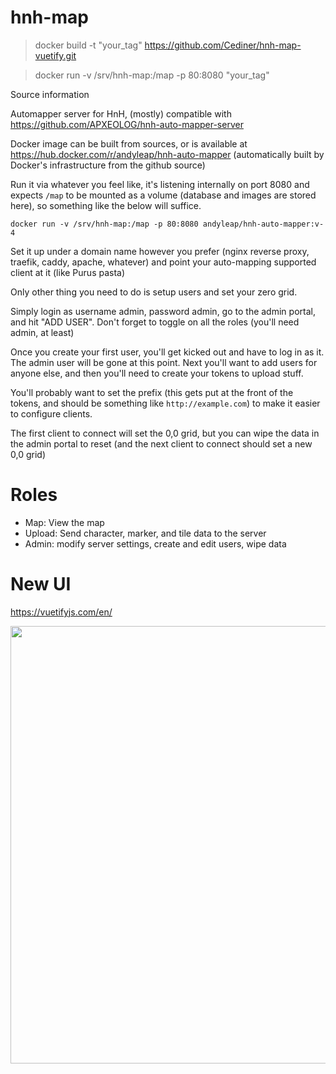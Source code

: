 # hnh-map

> docker build -t "your_tag" https://github.com/Cediner/hnh-map-vuetify.git

> docker run -v /srv/hnh-map:/map -p 80:8080 "your_tag"

Source information

Automapper server for HnH, (mostly) compatible with https://github.com/APXEOLOG/hnh-auto-mapper-server

Docker image can be built from sources, or is available at https://hub.docker.com/r/andyleap/hnh-auto-mapper 
(automatically built by Docker's infrastructure from the github source)

Run it via whatever you feel like, it's listening internally on port 8080 and expects `/map` to be mounted as a volume 
(database and images are stored here), so something like the below will suffice.

    docker run -v /srv/hnh-map:/map -p 80:8080 andyleap/hnh-auto-mapper:v-4
  
Set it up under a domain name however you prefer (nginx reverse proxy, traefik, caddy, apache, whatever) and 
point your auto-mapping supported client at it (like Purus pasta)

Only other thing you need to do is setup users and set your zero grid.

Simply login as username admin, password admin, go to the admin portal, and hit "ADD USER".  Don't forget to toggle on all the roles (you'll need admin, at least)

Once you create your first user, you'll get kicked out and have to log in as it.
The admin user will be gone at this point.  Next you'll want to add users for anyone else, and then you'll need to create your tokens to upload stuff.

You'll probably want to set the prefix (this gets put at the front of the tokens, and should be something like `http://example.com`) to make it easier to configure clients.

The first client to connect will set the 0,0 grid, but you can wipe the data in the admin portal to reset (and the next client to connect should set a new 0,0 grid)

Roles
=====

- Map: View the map
- Upload: Send character, marker, and tile data to the server
- Admin: modify server settings, create and edit users, wipe data

# New UI
https://vuetifyjs.com/en/

<img src="https://media.discordapp.net/attachments/684797888475562014/835232175283634216/unknown.png" width="700">
